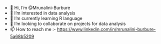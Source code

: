 - 👋 Hi, I’m @Mrunalini-Burbure
- 👀 I’m interested in data analysis
- 🌱 I’m currently learning R language
- 💞️ I’m looking to collaborate on projects for data analysis
- 📫 How to reach me :- https://www.linkedin.com/in/mrunalini-burbure-5a68b5209

<!---
Mrunalini-Burbure/Mrunalini-Burbure is a ✨ special ✨ repository because its `README.md` (this file) appears on your GitHub profile.
You can click the Preview link to take a look at your changes.
--->
